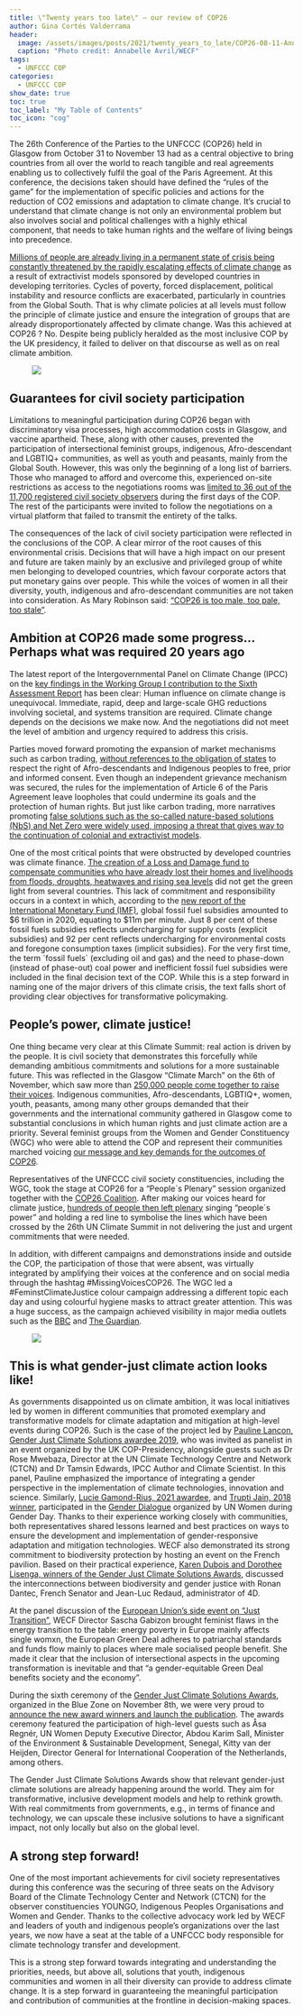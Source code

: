 ```yaml
---
title: \"Twenty years too late\" – our review of COP26
author: Gina Cortés Valderrama
header:
  image: /assets/images/posts/2021/twenty_years_to_late/COP26-08-11-Annabelle-Avril-WECF-9.jpg
  caption: "Photo credit: Annabelle Avril/WECF"
tags:
  - UNFCCC COP
categories:
  - UNFCCC COP
show_date: true
toc: true
toc_label: "My Table of Contents"
toc_icon: "cog"
---
```


The 26th Conference of the Parties to the UNFCCC (COP26) held in Glasgow from
October 31 to November 13 had as a central objective to bring countries from all
over the world to reach tangible and real agreements enabling us to collectively
fulfil the goal of the Paris Agreement. At this conference, the decisions taken
should have defined the “rules of the game” for the implementation of specific
policies and actions for the reduction of CO2 emissions and adaptation to
climate change. It’s crucial to understand that climate change is not only an
environmental problem but also involves social and political challenges with a
highly ethical component, that needs to take human rights and the welfare of
living beings into precedence.

[Millions of people are already living in a permanent state of crisis being
constantly threatened by the rapidly escalating effects of climate
change](https://www.rosalux.de/en/dossiers/climate-justice) as a result of
extractivist models sponsored by developed countries in developing territories.
Cycles of poverty, forced displacement, political instability and resource
conflicts are exacerbated, particularly in countries from the Global South. That
is why climate policies at all levels must follow the principle of climate
justice and ensure the integration of groups that are already disproportionately
affected by climate change. Was this achieved at COP26 ? No. Despite being
publicly heralded as the most inclusive COP by the UK presidency, it failed to
deliver on that discourse as well as on real climate ambition.

<figure>
  <a
    href="/assets/images/posts/2021/twenty_years_to_late/COP26-08-11-Annabelle-Avril-WECF-11-1024x683.jpg">
  <img src="/assets/images/posts/2021/twenty_years_to_late/COP26-08-11-Annabelle-Avril-WECF-11-1024x683.jpg">
  </a> 
  <figcaption> 
    
  </figcaption>
</figure>

## Guarantees for civil society participation

Limitations to meaningful participation during COP26 began with discriminatory
visa processes, high accommodation costs in Glasgow, and vaccine apartheid.
These, along with other causes, prevented the participation of intersectional
feminist groups, indigenous, Afro-descendant and LGBTIQ+ communities, as well as
youth and peasants, mainly from the Global South. However, this was only the
beginning of a long list of barriers. Those who managed to afford and overcome
this, experienced on-site restrictions as access to the negotiations rooms was
[limited to 36 out of the 11,700 registered civil society
observers](https://twitter.com/duycks/status/1455517184529215490) during the
first days of the COP. The rest of the participants were invited to follow the
negotiations on a virtual platform that failed to transmit the entirety of the
talks.

The consequences of the lack of civil society participation were reflected in
the conclusions of the COP. A clear mirror of the root causes of this
environmental crisis. Decisions that will have a high impact on our present and
future are taken mainly by an exclusive and privileged group of white men
belonging to developed countries, which favour corporate actors that put
monetary gains over people. This while the voices of women in all their
diversity, youth, indigenous and afro-descendant communities are not taken into
consideration. As Mary Robinson said: [“COP26 is too male, too pale, too
stale”](https://twitter.com/TheElders/status/1457670249235587074).

## Ambition at COP26 made some progress… Perhaps what was required 20 years ago

The latest report of the Intergovernmental Panel on Climate Change (IPCC) on the
[key findings in the Working Group I contribution to the Sixth Assessment
Report](https://www.ipcc.ch/report/ar6/wg1/) has been clear: Human influence on
climate change is unequivocal. Immediate, rapid, deep and large-scale GHG
reductions involving societal, and systems transition are required. Climate
change depends on the decisions we make now. And the negotiations did not meet
the level of ambition and urgency required to address this crisis.

Parties moved forward promoting the expansion of market mechanisms such as
carbon trading, [without references to the obligation of
states](https://www.amnesty.org/en/wp-content/uploads/2021/11/IOR4049812021ENGLISH-1.pdf)
to respect the right of Afro-descendants and Indigenous peoples to free, prior
and informed consent. Even though an independent grievance mechanism was
secured, the rules for the implementation of Article 6 of the Paris Agreement
leave loopholes that could undermine its goals and the protection of human
rights. But just like carbon trading, more narratives promoting [false solutions
such as the so-called nature-based solutions (NbS) and Net Zero were widely
used, imposing a threat that gives way to the continuation of colonial and
extractivist models](https://www.wecf.org/false_solutions/).

One of the most critical points that were obstructed by developed countries was
climate finance. [The creation of a Loss and Damage fund to compensate
communities who have already lost their homes and livelihoods from floods,
droughts, heatwaves and rising sea
levels](https://www.theguardian.com/environment/2021/nov/16/indigenous-climate-activists-cop26-endangers-native-communities)
did not get the green light from several countries. This lack of commitment and
responsibility occurs in a context in which, according to the [new report of the
International Monetary Fund
(IMF)](https://www.imf.org/en/Publications/WP/Issues/2021/09/23/Still-Not-Getting-Energy-Prices-Right-A-Global-and-Country-Update-of-Fossil-Fuel-Subsidies-466004),
global fossil fuel subsidies amounted to $6 trillion in 2020, equating to $11m
per minute. Just 8 per cent of these fossil fuels subsidies reflects
undercharging for supply costs (explicit subsidies) and 92 per cent reflects
undercharging for environmental costs and foregone consumption taxes (implicit
subsidies). For the very first time, the term ´fossil fuels´ (excluding oil and
gas) and the need to phase-down (instead of phase-out) coal power and
inefficient fossil fuel subsidies were included in the final decision text of
the COP. While this is a step forward in naming one of the major drivers of this
climate crisis, the text falls short of providing clear objectives for
transformative policymaking.

## People’s power, climate justice!

One thing became very clear at this Climate Summit: real action is driven by the
people. It is civil society that demonstrates this forcefully while demanding
ambitious commitments and solutions for a more sustainable future. This was
reflected in the Glasgow “Climate March” on the 6th of November, which saw more
than [250,000 people come together to raise their
voices](https://edition.cnn.com/world/live-news/cop26-summit-2021-protests-11-06-21-intl/index.html).
Indigenous communities, Afro-descendants, LGBTIQ+, women, youth, peasants, among
many other groups demanded that their governments and the international
community gathered in Glasgow come to substantial conclusions in which human
rights and just climate action are a priority. Several feminist groups from the
Women and Gender Constituency (WGC) who were able to attend the COP and
represent their communities marched voicing [our message and key demands for the
outcomes of COP26](https://womengenderclimate.org/wgc-cop26-key-demands/).

Representatives of the UNFCCC civil society constituencies, including the WGC,
took the stage at COP26 for a “People´s Plenary” session organized together with
the [COP26
Coalition](https://cop26coalition.org/peoples-plenary-red-line-parade-and-movement-rally-at-cop26/).
After making our voices heard for climate justice, [hundreds of people then left
plenary](https://www.bbc.com/news/uk-scotland-glasgow-west-59260776) singing
“people´s power” and holding a red line to symbolise the lines which have been
crossed by the 26th UN Climate Summit in not delivering the just and urgent
commitments that were needed.

In addition, with different campaigns and demonstrations inside and outside the
COP, the participation of those that were absent, was virtually integrated by
amplifying their voices at the conference and on social media through the
hashtag #MissingVoicesCOP26. The WGC led a #FeminstClimateJustice colour
campaign addressing a different topic each day and using colourful hygiene masks
to attract greater attention. This was a huge success, as the campaign achieved
visibility in major media outlets such as the
[BBC](https://www.bbc.com/news/live/world-59155537) and [The
Guardian](https://www.theguardian.com/environment/gallery/2021/nov/03/cop26-finance-protest-and-indigenous-voices-in-pictures).

<figure> 
  <a
    href="/assets/images/posts/2021/twenty_years_to_late/COP26-06-11-Annabelle-Avril-WECF-51-1024x683.jpg">
  <img
    src="/assets/images/posts/2021/twenty_years_to_late/COP26-06-11-Annabelle-Avril-WECF-51-1024x683.jpg">
  </a> 
  <figcaption> 
    
  </figcaption>
</figure>

## This is what gender-just climate action looks like!

As governments disappointed us on climate ambition, it was local initiatives led
by women in different communities that promoted exemplary and transformative
models for climate adaptation and mitigation at high-level events during COP26.
Such is the case of the project led by [Pauline Lancon, Gender Just Climate
Solutions awardee
2019](https://www.wecf.org/gender-just-climate-solutions-5th-edition/), who was
invited as panelist in an event organized by the UK COP-Presidency, alongside
guests such as Dr Rose Mwebaza, Director at the UN Climate Technology Centre and
Network (CTCN) and Dr Tamsin Edwards, IPCC Author and Climate Scientist. In this
panel, Pauline emphasized the importance of integrating a gender perspective in
the implementation of climate technologies, innovation and science. Similarly,
[Lucie Gamond-Rius, 2021
awardee](https://www.wecf.org/gender-just-climate-solutions-edition-2021/), and
[Trupti Jain, 2018 winner](https://www.wecf.org/gjcs-2018/), participated in the
[Gender
Dialogue](https://unfccc.int/topics/gender/events-meetings/gender-day-other-events-at-cops/gender-women-at-cop-26#eq-3)
organized by UN Women during Gender Day. Thanks to their experience working
closely with communities, both representatives shared lessons learned and best
practices on ways to ensure the development and implementation of
gender-responsive adaptation and mitigation technologies. WECF also demonstrated
its strong commitment to biodiversity protection by hosting an event on the
French pavilion. Based on their practical experience, [Karen Dubois and Dorothee
Lisenga, winners of the Gender Just Climate Solutions
Awards](https://www.wecf.org/wp-content/uploads/2021/02/GJCS_English_Final-1.pdf),
discussed the interconnections between biodiversity and gender justice with
Ronan Dantec, French Senator and Jean-Luc Redaud, administrator of 4D.

At the panel discussion of the [European Union’s side event on “Just
Transition”](https://www.wecf.org/wecf-at-cop26-eu-side-event-on-just-transition/),
WECF Director Sascha Gabizon brought feminist flaws in the energy transition to
the table: energy poverty in Europe mainly affects single womxn, the European
Green Deal adheres to patriarchal standards and funds flow mainly to places
where male socialised people benefit. She made it clear that the inclusion of
intersectional aspects in the upcoming transformation is inevitable and that “a
gender-equitable Green Deal benefits society and the economy”.

During the sixth ceremony of the [Gender Just Climate Solutions
Awards](https://www.wecf.org/gjcs/), organized in the Blue Zone on November 8th,
we were very proud to [announce the new award winners and launch the
publication](https://www.wecf.org/gender-just-climate-solutions-edition-2021/).
The awards ceremony featured the participation of high-level guests such as Åsa
Regnér, UN Women Deputy Executive Director, Abdou Karim Sall, Minister of the
Environment & Sustainable Development, Senegal, Kitty van der Heijden, Director
General for International Cooperation of the Netherlands, among others.

The Gender Just Climate Solutions Awards show that relevant gender-just climate
solutions are already happening around the world. They aim for transformative,
inclusive development models and help to rethink growth. With real commitments
from governments, e.g., in terms of finance and technology, we can upscale these
inclusive solutions to have a significant impact, not only locally but also on
the global level.

## A strong step forward!

One of the most important achievements for civil society representatives during
this conference was the securing of three seats on the Advisory Board of the
Climate Technology Center and Network (CTCN) for the observer constituencies
YOUNGO, Indigenous Peoples Organisations and Women and Gender. Thanks to the
collective advocacy work led by WECF and leaders of youth and indigenous
people’s organizations over the last years, we now have a seat at the table of a
UNFCCC body responsible for climate technology transfer and development.

This is a strong step forward towards integrating and understanding the
priorities, needs, but above all, solutions that youth, indigenous communities
and women in all their diversity can provide to address climate change. It is a
step forward in guaranteeing the meaningful participation and contribution of
communities at the frontline in decision-making spaces.
